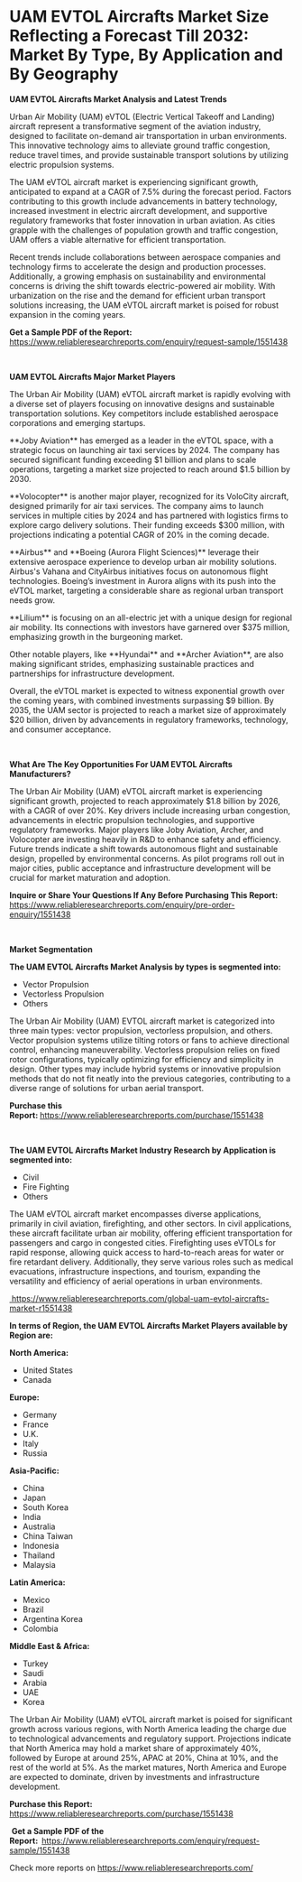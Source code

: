 <p><h1>UAM EVTOL Aircrafts Market Size Reflecting a Forecast Till 2032: Market By Type, By Application and By Geography</h1></p><p><strong>UAM EVTOL Aircrafts Market Analysis and Latest Trends</strong></p>
<p><p>Urban Air Mobility (UAM) eVTOL (Electric Vertical Takeoff and Landing) aircraft represent a transformative segment of the aviation industry, designed to facilitate on-demand air transportation in urban environments. This innovative technology aims to alleviate ground traffic congestion, reduce travel times, and provide sustainable transport solutions by utilizing electric propulsion systems.</p><p>The UAM eVTOL aircraft market is experiencing significant growth, anticipated to expand at a CAGR of 7.5% during the forecast period. Factors contributing to this growth include advancements in battery technology, increased investment in electric aircraft development, and supportive regulatory frameworks that foster innovation in urban aviation. As cities grapple with the challenges of population growth and traffic congestion, UAM offers a viable alternative for efficient transportation.</p><p>Recent trends include collaborations between aerospace companies and technology firms to accelerate the design and production processes. Additionally, a growing emphasis on sustainability and environmental concerns is driving the shift towards electric-powered air mobility. With urbanization on the rise and the demand for efficient urban transport solutions increasing, the UAM eVTOL aircraft market is poised for robust expansion in the coming years.</p></p>
<p><strong>Get a Sample PDF of the Report:&nbsp;</strong> <a href="https://www.reliableresearchreports.com/enquiry/request-sample/1551438?utm_campaign=2648&utm_medium=2&utm_source=Github&utm_content=ia&utm_term=27022025&utm_id=uam-evtol-aircrafts">https://www.reliableresearchreports.com/enquiry/request-sample/1551438</a></p>
<p>&nbsp;</p>
<p><strong>UAM EVTOL Aircrafts Major Market Players</strong></p>
<p><p>The Urban Air Mobility (UAM) eVTOL aircraft market is rapidly evolving with a diverse set of players focusing on innovative designs and sustainable transportation solutions. Key competitors include established aerospace corporations and emerging startups.</p><p>**Joby Aviation** has emerged as a leader in the eVTOL space, with a strategic focus on launching air taxi services by 2024. The company has secured significant funding exceeding $1 billion and plans to scale operations, targeting a market size projected to reach around $1.5 billion by 2030. </p><p>**Volocopter** is another major player, recognized for its VoloCity aircraft, designed primarily for air taxi services. The company aims to launch services in multiple cities by 2024 and has partnered with logistics firms to explore cargo delivery solutions. Their funding exceeds $300 million, with projections indicating a potential CAGR of 20% in the coming decade.</p><p>**Airbus** and **Boeing (Aurora Flight Sciences)** leverage their extensive aerospace experience to develop urban air mobility solutions. Airbus's Vahana and CityAirbus initiatives focus on autonomous flight technologies. Boeing’s investment in Aurora aligns with its push into the eVTOL market, targeting a considerable share as regional urban transport needs grow.</p><p>**Lilium** is focusing on an all-electric jet with a unique design for regional air mobility. Its connections with investors have garnered over $375 million, emphasizing growth in the burgeoning market.</p><p>Other notable players, like **Hyundai** and **Archer Aviation**, are also making significant strides, emphasizing sustainable practices and partnerships for infrastructure development.</p><p>Overall, the eVTOL market is expected to witness exponential growth over the coming years, with combined investments surpassing $9 billion. By 2035, the UAM sector is projected to reach a market size of approximately $20 billion, driven by advancements in regulatory frameworks, technology, and consumer acceptance.</p></p>
<p>&nbsp;</p>
<p><strong>What Are The Key Opportunities For UAM EVTOL Aircrafts Manufacturers?</strong></p>
<p><p>The Urban Air Mobility (UAM) eVTOL aircraft market is experiencing significant growth, projected to reach approximately $1.8 billion by 2026, with a CAGR of over 20%. Key drivers include increasing urban congestion, advancements in electric propulsion technologies, and supportive regulatory frameworks. Major players like Joby Aviation, Archer, and Volocopter are investing heavily in R&D to enhance safety and efficiency. Future trends indicate a shift towards autonomous flight and sustainable design, propelled by environmental concerns. As pilot programs roll out in major cities, public acceptance and infrastructure development will be crucial for market maturation and adoption.</p></p>
<p><strong>Inquire or Share Your Questions If Any Before Purchasing This Report:</strong> <a href="https://www.reliableresearchreports.com/enquiry/pre-order-enquiry/1551438?utm_campaign=2648&utm_medium=2&utm_source=Github&utm_content=ia&utm_term=27022025&utm_id=uam-evtol-aircrafts">https://www.reliableresearchreports.com/enquiry/pre-order-enquiry/1551438</a></p>
<p>&nbsp;</p>
<p><strong>Market Segmentation</strong></p>
<p><strong>The UAM EVTOL Aircrafts Market Analysis by types is segmented into:</strong></p>
<p><ul><li>Vector Propulsion</li><li>Vectorless Propulsion</li><li>Others</li></ul></p>
<p><p>The Urban Air Mobility (UAM) EVTOL aircraft market is categorized into three main types: vector propulsion, vectorless propulsion, and others. Vector propulsion systems utilize tilting rotors or fans to achieve directional control, enhancing maneuverability. Vectorless propulsion relies on fixed rotor configurations, typically optimizing for efficiency and simplicity in design. Other types may include hybrid systems or innovative propulsion methods that do not fit neatly into the previous categories, contributing to a diverse range of solutions for urban aerial transport.</p></p>
<p><strong>Purchase this Report:&nbsp;</strong><a href="https://www.reliableresearchreports.com/purchase/1551438?utm_campaign=2648&utm_medium=2&utm_source=Github&utm_content=ia&utm_term=27022025&utm_id=uam-evtol-aircrafts">https://www.reliableresearchreports.com/purchase/1551438</a></p>
<p>&nbsp;</p>
<p><strong>The UAM EVTOL Aircrafts Market Industry Research by Application is segmented into:</strong></p>
<p><ul><li>Civil</li><li>Fire Fighting</li><li>Others</li></ul></p>
<p><p>The UAM eVTOL aircraft market encompasses diverse applications, primarily in civil aviation, firefighting, and other sectors. In civil applications, these aircraft facilitate urban air mobility, offering efficient transportation for passengers and cargo in congested cities. Firefighting uses eVTOLs for rapid response, allowing quick access to hard-to-reach areas for water or fire retardant delivery. Additionally, they serve various roles such as medical evacuations, infrastructure inspections, and tourism, expanding the versatility and efficiency of aerial operations in urban environments.</p></p>
<p><a href="https://www.reliableresearchreports.com/global-uam-evtol-aircrafts-market-r1551438?utm_campaign=2648&utm_medium=2&utm_source=Github&utm_content=ia&utm_term=27022025&utm_id=uam-evtol-aircrafts">&nbsp;https://www.reliableresearchreports.com/global-uam-evtol-aircrafts-market-r1551438</a></p>
<p><strong>In terms of Region, the UAM EVTOL Aircrafts Market Players available by Region are:</strong></p>
<p>
    <p> <strong> North America: </strong>
        <ul>
            <li>United States</li>
            <li>Canada</li>
        </ul>
        </p> 
    <p> <strong> Europe: </strong>
        <ul>
            <li>Germany</li>
            <li>France</li>
            <li>U.K.</li>
            <li>Italy</li>
            <li>Russia</li>
        </ul>
        </p> 
    <p> <strong> Asia-Pacific: </strong>
        <ul>
            <li>China</li>
            <li>Japan</li>
            <li>South Korea</li>
            <li>India</li>
            <li>Australia</li>
            <li>China Taiwan</li>
            <li>Indonesia</li>
            <li>Thailand</li>
            <li>Malaysia</li>
        </ul>
        </p> 
    <p> <strong> Latin America: </strong>
        <ul>
            <li>Mexico</li>
            <li>Brazil</li>
            <li>Argentina Korea</li>
            <li>Colombia</li>
        </ul>
        </p> 
    <p> <strong> Middle East & Africa: </strong>
        <ul>
            <li>Turkey</li>
            <li>Saudi</li>
            <li>Arabia</li>
            <li>UAE</li>
            <li>Korea</li>
        </ul>
    </p>
    </p>
<p><p>The Urban Air Mobility (UAM) eVTOL aircraft market is poised for significant growth across various regions, with North America leading the charge due to technological advancements and regulatory support. Projections indicate that North America may hold a market share of approximately 40%, followed by Europe at around 25%, APAC at 20%, China at 10%, and the rest of the world at 5%. As the market matures, North America and Europe are expected to dominate, driven by investments and infrastructure development.</p></p>
<p><strong>Purchase this Report: </strong><a href="https://www.reliableresearchreports.com/purchase/1551438?utm_campaign=2648&utm_medium=2&utm_source=Github&utm_content=ia&utm_term=27022025&utm_id=uam-evtol-aircrafts">https://www.reliableresearchreports.com/purchase/1551438</a></p>
<p>&nbsp;<strong>Get a Sample PDF of the Report:&nbsp;&nbsp;</strong><a href="https://www.reliableresearchreports.com/enquiry/request-sample/1551438?utm_campaign=2648&utm_medium=2&utm_source=Github&utm_content=ia&utm_term=27022025&utm_id=uam-evtol-aircrafts">https://www.reliableresearchreports.com/enquiry/request-sample/1551438</a></p>
<p><strong></strong></p>
<p>Check more reports on <a href="https://www.reliableresearchreports.com/?utm_campaign=2648&utm_medium=2&utm_source=Github&utm_content=ia&utm_term=27022025&utm_id=uam-evtol-aircrafts">https://www.reliableresearchreports.com/</a></p>